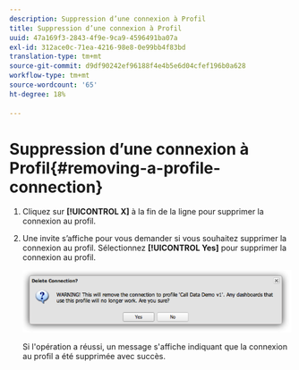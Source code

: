 ```yaml
---
description: Suppression d’une connexion à Profil
title: Suppression d’une connexion à Profil
uuid: 47a169f3-2843-4f9e-9ca9-4596491ba07a
exl-id: 312ace0c-71ea-4216-98e8-0e99bb4f83bd
translation-type: tm+mt
source-git-commit: d9df90242ef96188f4e4b5e6d04cfef196b0a628
workflow-type: tm+mt
source-wordcount: '65'
ht-degree: 18%

---
```


# Suppression d’une connexion à Profil{#removing-a-profile-connection}

1. Cliquez sur **[!UICONTROL X]** à la fin de la ligne pour supprimer la connexion au profil.
1. Une invite s’affiche pour vous demander si vous souhaitez supprimer la connexion au profil. Sélectionnez **[!UICONTROL Yes]** pour supprimer la connexion au profil.

   ![](assets/delete_connection.png)

   Si l&#39;opération a réussi, un message s&#39;affiche indiquant que la connexion au profil a été supprimée avec succès.
